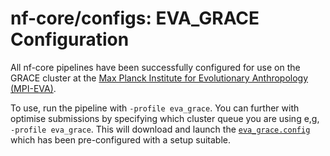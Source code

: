 # nf-core/configs: EVA_GRACE Configuration

All nf-core pipelines have been successfully configured for use on the GRACE cluster at the [Max Planck Institute for Evolutionary Anthropology (MPI-EVA)](http://eva.mpg.de).

To use, run the pipeline with `-profile eva_grace`. You can further with optimise submissions by specifying which cluster queue you are using e,g, `-profile eva_grace`. This will download and launch the [`eva_grace.config`](../conf/eva_grace.config) which has been pre-configured with a setup suitable.

